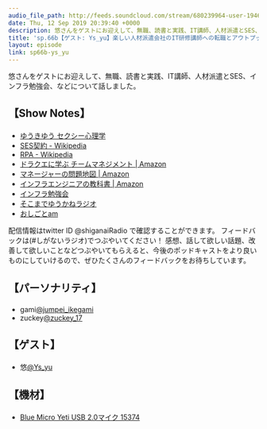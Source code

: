 ```yaml
---
audio_file_path: http://feeds.soundcloud.com/stream/680239964-user-194620696-sp66b-ys_yu.mp3
date: Thu, 12 Sep 2019 20:39:40 +0000
description: 悠さんをゲストにお迎えして、無職、読書と実践、IT講師、人材派遣とSES、インフラ勉強会、などについて話しました。
title: 'sp.66b【ゲスト: Ys_yu】楽しい人材派遣会社のIT研修講師への転職とアウトプットに踏み出す勇気'
layout: episode
link: sp66b-ys_yu
---
```


<p><span>悠さんをゲストにお迎えして、無職、読書と実践、IT講師、人材派遣とSES、インフラ勉強会、などについて話しました。</span></p>
<h2>
  <p>【Show Notes】</p>
</h2>
<ul>
  <li><a href="https://sinri.net/" target="_blank">ゆうきゆう セクシー心理学</a></li>
  <li><a href="https://ja.wikipedia.org/wiki/%E3%82%B7%E3%82%B9%E3%83%86%E3%83%A0%E3%82%A8%E3%83%B3%E3%82%B8%E3%83%8B%E3%82%A2%E3%83%AA%E3%83%B3%E3%82%B0%E3%82%B5%E3%83%BC%E3%83%93%E3%82%B9%E5%A5%91%E7%B4%84" target="_blank">SES契約 - Wikipedia</a></li>
  <li><a href="https://ja.wikipedia.org/wiki/%E3%83%AD%E3%83%9C%E3%83%86%E3%82%A3%E3%83%83%E3%82%AF%E3%83%BB%E3%83%97%E3%83%AD%E3%82%BB%E3%82%B9%E3%83%BB%E3%82%AA%E3%83%BC%E3%83%88%E3%83%A1%E3%83%BC%E3%82%B7%E3%83%A7%E3%83%B3" target="_blank">RPA - Wikipedia</a></li>
  <li><a href="https://www.amazon.co.jp/dp/B07JDYKBZC" target="_blank">ドラクエに学ぶ チームマネジメント | Amazon</a></li>
  <li><a href="https://www.amazon.co.jp/dp/B07FZXSG9Z" target="_blank">マネージャーの問題地図 | Amazon</a></li>
  <li><a href="https://www.amazon.co.jp/dp/B01L8CANUK" target="_blank">インフラエンジニアの教科書 | Amazon</a></li>
  <li><a href="https://wp.infra-workshop.tech/" target="_blank">インフラ勉強会</a></li>
  <li><a href="https://anchor.fm/yukaneradio" target="_blank">そこまでゆうかねラジオ</a></li>
  <li><a href="https://www.oshigotoam.com/" target="_blank">おしごとam</a></li>
</ul>
<p><span>
  配信情報はtwitter ID @shiganaiRadio で確認することができます。
  フィードバックは(#しがないラジオ)でつぶやいてください！
  感想、話して欲しい話題、改善して欲しいことなどつぶやいてもらえると、今後のポッドキャストをより良いものにしていけるので、ぜひたくさんのフィードバックをお待ちしています。
</span></p>
<h2>
  <p>【パーソナリティ】</p>
</h2>
<ul>
  <li>gami<a href="https://twitter.com/jumpei_ikegami" target="_blank">@jumpei_ikegami</a></li>
  <li>zuckey<a href="https://twitter.com/zuckey_17" target="_blank">@zuckey_17</a></li>
</ul>
<h2>
  <p>【ゲスト】</p>
</h2>
<ul>
  <li>悠<a href="https://twitter.com/Ys_yu" target="_blank">@Ys_yu</a></li>
</ul>
<h2>
  <p>【機材】</p>
</h2>
<ul>
  <li><a href="http://amzn.to/2tlkud3" target="_blank">Blue Micro Yeti USB 2.0マイク 15374</a></li>
</ul>